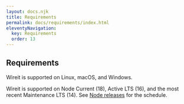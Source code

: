 ```yaml
---
layout: docs.njk
title: Requirements
permalink: docs/requirements/index.html
eleventyNavigation:
  key: Requirements
  order: 13
---
```


## Requirements

Wireit is supported on Linux, macOS, and Windows.

Wireit is supported on Node Current (18), Active LTS (16), and the most recent
Maintenance LTS (14). See [Node releases](https://nodejs.org/en/about/releases/)
for the schedule.
